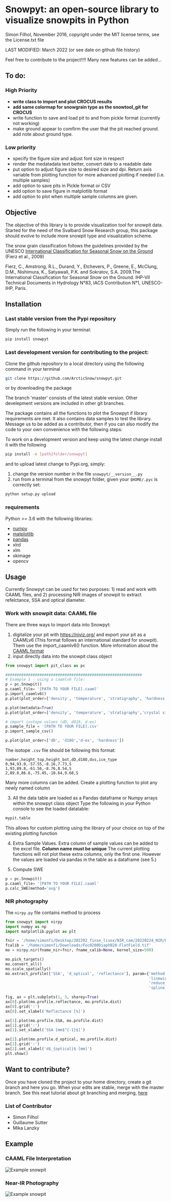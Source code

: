 # Snowpyt: an open-source library to visualize snowpits in Python
Simon Filhol, November 2016, copyright under the MIT license terms, see the License.txt file

LAST MODIFIED: March 2022 (or see date on github file history)

Feel free to contribute to the project!!!! Many new features can be added...

## To do:

### High Priority
- **write class to import and plot CROCUS results**
- **add same colormap for snowgrain type as the snowtool_git for CROCUS**
- write function to save and load pit to and from pickle format (currently not working)
- make ground appear to comfirm the user that the pit reached ground. add note about ground type.

### Low priority 
- specify the figure size and adjust font size in respect
- render the medatadata text better, convert date to a readable date
- put option to adjust figure size to desired size and dpi. Return axis variable from plotting function for more advanced plotting if needed (i.e. multiple samples)
- add option to save pits in Pickle format or CSV
- add option to save figure in matplotlib format
- add option to plot when multiple sample columns are given.

## Objective
The objective of this library is to provide visualization tool for snowpit data. 
Started for the need of the Svalbard Snow Research group, this package should evolve
 to include more snowpit type and visualization scheme. 

The snow grain classification follows the guidelines provided by the UNESCO 
[International Classification for Seasonal Snow on the Ground](http://unesdoc.unesco.org/images/0018/001864/186462e.pdf) 
(Fierz et al., 2009)

Fierz, C., Amstrong, R.L., Durand, Y., Etchevers, P., Greene, E., McClung, D.M., Nishimura, K., Satyawali, P.K. and Sokratov, S.A. 2009.The International Classification for Seasonal Snow on the Ground. IHP-VII Technical Documents in 
Hydrology N°83, IACS Contribution N°1, UNESCO-IHP, Paris. 

## Installation

### Last stable version from the Pypi repository

Simply run the following in your terminal:
```bash
pip install snowpyt
```
### Last development version for contributing to the project:

Clone the github repository to a local directory using the following command in your terminal

```bash
git clone https://github.com/ArcticSnow/snowpyt.git
```
or by downloading the package

The branch 'master' consists of the latest stable version. Other develepment versions are included in other git branches.

The package contains all the functions to plot the Snowpyt if library requirements are met. It also contains data samples to test the library. Message us to be added as a contributor, then if you can also modify the code to your own convenience with the following steps:

To work on a development version and keep using the latest change install it with the following
```bash
pip install -e [path2folder/snowpyt]
```
and to upload latest change to Pypi.org, simply:

1. change the version number in the file `snowpyt/__version__.py`
2. run from a terminal from the snowpyt folder, given your `$HOME/.pyc` is correctly set:

```bash
python setup.py upload
```

### requirements

Python >= 3.6 with the following libraries:
- [numpy](http://www.numpy.org/)
- [matplotlib](http://matplotlib.org/)
- [pandas](http://pandas.pydata.org/)
- xlrd
- xlm
- skimage
- opencv

## Usage
Currently Snowpyt can be used for two purposes: 1) read and work with CAAML files, and 2) processing NIR images of snowpit to extract refelctance, SSA and optical diameter.

### Work with snowpit data: CAAML file
There are three ways to import data into Snowpyt:
1. digitalize your pit with https://niviz.org/ and export your pit as a CAAMLv6 (This format follows an international standard for snowpit). Them use the import_caamlv6() function.  More information about the [CAAML format](http://caaml.org/)
2. input directly data into the snowpit class object

```python
from snowpyt import pit_class as pc

############################################################
# Example 1 - using a caamlv6 file:
p = pc.Snowpit()
p.caaml_file= '[PATH TO YOUR FILE].caaml'
p.import_caamlv6()
p.plot(plot_order=['density', 'temperature', 'stratigraphy', 'hardness'])

p.plot(metadata=True)
p.plot(plot_order=['density', 'temperature', 'stratigraphy','crystal size'])

# import isotope values (dD, dO18, d-ex)
p.sample_file = '[PATH TO YOUR FILE].csv'
p.import_sample_csv()

p.plot(plot_order=['dD', 'd18O','d-ex', 'hardness'])
```

The isotope `.csv` file should be following this format:
```
number,height_top,height_bot,dD,d18O,dxs,ice_type
0,94,93.0,-57.55,-8.16,7.73,S
1,93,89.8,-61.56,-8.76,8.54,S
2,89.8,86.6,-75.45,-10.64,9.68,S
```
Many more columns can be added. Create a plotting function to plot any newly named column

3. All the data table are loaded as a Pandas dataframe or Numpy arrays within the snowpyt class object
Type the following in your Python console to see the loaded datatable:
```python
mypit.table
```
This allows for custom plotting using the library of your choice on top of the existing plotting function

4. Extra Sample Values.
Extra column of sample values can be added to the excel file. **Column name must be unique**
The current plotting functions will not plot these extra columns, only the first one. However the values are loaded via pandas in the table as a dataframe (see 5.)

5. Compute SWE
```python
p = pc.Snowpit()
p.caaml_file= '[PATH TO YOUR FILE].caaml'
p.calc_SWE(method='avg')
```

### NIR photography
The `nirpy.py` file contains method to process 

```python
from snowpyt import nirpy
import numpy as np
import matplotlib.pyplot as plt

fnir = '/home/simonfi/Desktop/202202_finse_livox/NIR_cam/20220224_NIR/DSC01493.JPG'
fcalib = '/home/simonfi/Downloads/Foc0200Diaph028-FlatField.tif'
mo = nirpy.nir(fname_nir=fnir, fname_calib=None, kernel_size=500)

mo.pick_targets()
mo.convert_all()
mo.scale_spatially()
mo.extract_profile(['SSA', 'd_optical', 'reflectance'], param={'method': 'skimage',
                                                               'linewidth': 5,
                                                               'reduce_func': np.median,
                                                               'spline_order': 2})

fig, ax = plt.subplots(1, 3, sharey=True)
ax[0].plot(mo.profile.reflectance, mo.profile.dist)
ax[0].grid(':')
ax[0].set_xlabel('Reflectance [%]')

ax[1].plot(mo.profile.SSA, mo.profile.dist)
ax[1].grid(':')
ax[1].set_xlabel('SSA [mm$^{-1}$]')

ax[2].plot(mo.profile.d_optical, mo.profile.dist)
ax[2].grid(':')
ax[2].set_xlabel('d$_{optical}$ [mm]')
plt.show()
```

## Want to contribute?
Once you have cloned the project to your home directory, create a git branch and here you go. When your edits are stable, merge with the master branch. See this neat tutorial about git branching and merging, [here](https://git-scm.com/book/en/v2/Git-Branching-Basic-Branching-and-Merging)

### List of Contributor
- Simon Filhol
- Guillaume Sutter
- Mika Lanzky

## Example
### CAAML File Interpretation

![Example snowpit](snowpyt/plots/Standard_pit.png)

### Near-IR Photography

![Example snowpit](snowpyt/plots/pit_NIR.png)



